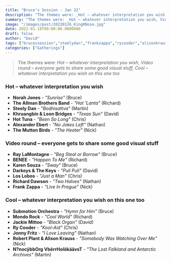 ```yaml
---
title: "Bruce's Session - Jan 22"
description: "The themes were: _Hot – whatever interpretation you wish, Video round – everyone gets to share some good visual stuff, Cool – whatever interpretation you wish on this one too_"
summary: "The themes were: _Hot – whatever interpretation you wish, Video round – everyone gets to share some good visual stuff, Cool – whatever interpretation you wish on this one too_"
image: "/images/post/20220126_KingKNose.jpg"
date: 2022-01-18T00:00:00.0000000
draft: false
author: "David"
tags: ["brucessession","steelydan","frankzappa","rycooder","alisonkrauss","theallmanbrothersband","khruangbin","robertplant","loslobos","norahjones","themuttonbirds","benee","hottuna","mondorock","jonnyfritz","leonbridges","jackiemittoo","raylamontagne","alexanderebert","submotionorchestra","karensouza","richarddawson","darkeysandthekeys","n?nocÿbborgvbërrholökäävst"]
categories: ["Gatherings"]
---
```

> The themes were: _Hot – whatever interpretation you wish, Video round – everyone gets to share some good visual stuff, Cool – whatever interpretation you wish on this one too_
### Hot – whatever interpretation you wish
- **Norah Jones** - _"Sunrise"_ (Bruce)
- **The Allman Brothers Band** - _"Hot 'Lanta"_ (Richard)
- **Steely Dan** - _"Bodhisattva"_ (Martin)
- **Khruangbin & Leon Bridges** - _"Texas Sun"_ (David)
- **Hot Tuna** - _"Been So Long"_ (Chris)
- **Alexander Ebert** - _"No Jokes Left"_ (Nathan)
- **The Mutton Birds** - _"The Heater"_ (Nick)
### Video round – everyone gets to share some good visual stuff
- **Ray LaMontagne** - _"Beg Steal or Borrow"_ (Bruce)
- **BENEE** - _"Happen To Me"_ (Richard)
- **Karen Souza** - _"Sway"_ (Bruce)
- **Darkeys & The Keys** - _"Puli Puli"_ (David)
- **Los Lobos** - _"Just a Man"_ (Chris)
- **Richard Dawson** - _"Two Halves"_ (Nathan)
- **Frank Zappa** - _"Live In Prague"_ (Nick)
### Cool – whatever interpretation you wish on this one too
- **Submotion Orchestra** - _"Hymn for Him"_ (Bruce)
- **Mondo Rock** - _"Cool World"_ (Richard)
- **Jackie Mittoo** - _"Black Organ"_ (David)
- **Ry Cooder** - _"Kool-Aid"_ (Chris)
- **Jonny Fritz** - _"I Love Leaving"_ (Nathan)
- **Robert Plant & Alison Krauss** - _"Somebody Was Watching Over Me"_ (Nick)
- **N?nocÿbbOrg VbërrHolökäävsT** - _"The Lost Falkland and Antarctic Archives"_ (Martin)
